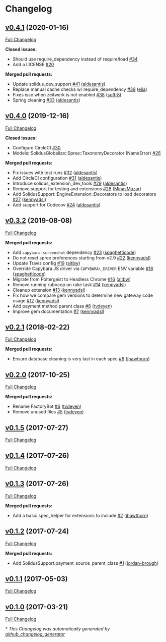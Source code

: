 # Changelog

## [v0.4.1](https://github.com/solidusio/solidus_support/tree/v0.4.1) (2020-01-16)

[Full Changelog](https://github.com/solidusio/solidus_support/compare/v0.4.0...v0.4.1)

**Closed issues:**

- Should use require\_dependency instead of require/load [\#34](https://github.com/solidusio/solidus_support/issues/34)
- Add a LICENSE [\#20](https://github.com/solidusio/solidus_support/issues/20)

**Merged pull requests:**

- Update solidus\_dev\_support [\#41](https://github.com/solidusio/solidus_support/pull/41) ([aldesantis](https://github.com/aldesantis))
- Replace manual cache checks w/ require\_dependency [\#39](https://github.com/solidusio/solidus_support/pull/39) ([elia](https://github.com/elia))
- Fixes isse when zeitwerk is not enabled [\#38](https://github.com/solidusio/solidus_support/pull/38) ([softr8](https://github.com/softr8))
- Spring cleaning [\#33](https://github.com/solidusio/solidus_support/pull/33) ([aldesantis](https://github.com/aldesantis))

## [v0.4.0](https://github.com/solidusio/solidus_support/tree/v0.4.0) (2019-12-16)

[Full Changelog](https://github.com/solidusio/solidus_support/compare/v0.3.2...v0.4.0)

**Closed issues:**

- Configure CircleCI [\#30](https://github.com/solidusio/solidus_support/issues/30)
- Models::SolidusGlobalize::Spree::TaxonomyDecorator \(NameError\) [\#26](https://github.com/solidusio/solidus_support/issues/26)

**Merged pull requests:**

- Fix issues with test runs [\#32](https://github.com/solidusio/solidus_support/pull/32) ([aldesantis](https://github.com/aldesantis))
- Add CircleCI configuration [\#31](https://github.com/solidusio/solidus_support/pull/31) ([aldesantis](https://github.com/aldesantis))
- Introduce solidus\_extension\_dev\_tools [\#29](https://github.com/solidusio/solidus_support/pull/29) ([aldesantis](https://github.com/aldesantis))
- Remove support for testing and extensions [\#28](https://github.com/solidusio/solidus_support/pull/28) ([MinasMazar](https://github.com/MinasMazar))
- Add SolidusSupport::EngineExtension::Decorators to load decorators [\#27](https://github.com/solidusio/solidus_support/pull/27) ([kennyadsl](https://github.com/kennyadsl))
- Add support for Codecov [\#24](https://github.com/solidusio/solidus_support/pull/24) ([aldesantis](https://github.com/aldesantis))

## [v0.3.2](https://github.com/solidusio/solidus_support/tree/v0.3.2) (2019-08-08)

[Full Changelog](https://github.com/solidusio/solidus_support/compare/v0.2.1...v0.3.2)

**Merged pull requests:**

- Add `capybara-screenshot` dependency [\#23](https://github.com/solidusio/solidus_support/pull/23) ([spaghetticode](https://github.com/spaghetticode))
- Do not reset spree preferences starting from v2.9 [\#22](https://github.com/solidusio/solidus_support/pull/22) ([kennyadsl](https://github.com/kennyadsl))
- Update Travis config [\#19](https://github.com/solidusio/solidus_support/pull/19) ([aitbw](https://github.com/aitbw))
- Override Capybara JS driver via `CAPYBARA\_DRIVER` ENV variable [\#18](https://github.com/solidusio/solidus_support/pull/18) ([spaghetticode](https://github.com/spaghetticode))
- Migrate from Poltergeist to Headless Chrome [\#16](https://github.com/solidusio/solidus_support/pull/16) ([aitbw](https://github.com/aitbw))
- Remove running rubocop on rake task [\#14](https://github.com/solidusio/solidus_support/pull/14) ([kennyadsl](https://github.com/kennyadsl))
- Cleanup extension [\#13](https://github.com/solidusio/solidus_support/pull/13) ([kennyadsl](https://github.com/kennyadsl))
- Fix how we compare gem versions to determine new gateway code usage [\#12](https://github.com/solidusio/solidus_support/pull/12) ([kennyadsl](https://github.com/kennyadsl))
- Add payment method parent class [\#8](https://github.com/solidusio/solidus_support/pull/8) ([tvdeyen](https://github.com/tvdeyen))
- Improve gem documentation [\#7](https://github.com/solidusio/solidus_support/pull/7) ([kennyadsl](https://github.com/kennyadsl))

## [v0.2.1](https://github.com/solidusio/solidus_support/tree/v0.2.1) (2018-02-22)

[Full Changelog](https://github.com/solidusio/solidus_support/compare/v0.2.0...v0.2.1)

**Merged pull requests:**

- Ensure database cleaning is very last in each spec [\#9](https://github.com/solidusio/solidus_support/pull/9) ([jhawthorn](https://github.com/jhawthorn))

## [v0.2.0](https://github.com/solidusio/solidus_support/tree/v0.2.0) (2017-10-25)

[Full Changelog](https://github.com/solidusio/solidus_support/compare/v0.1.5...v0.2.0)

**Merged pull requests:**

- Rename FactoryBot [\#6](https://github.com/solidusio/solidus_support/pull/6) ([tvdeyen](https://github.com/tvdeyen))
- Remove unused files [\#5](https://github.com/solidusio/solidus_support/pull/5) ([tvdeyen](https://github.com/tvdeyen))

## [v0.1.5](https://github.com/solidusio/solidus_support/tree/v0.1.5) (2017-07-27)

[Full Changelog](https://github.com/solidusio/solidus_support/compare/v0.1.4...v0.1.5)

## [v0.1.4](https://github.com/solidusio/solidus_support/tree/v0.1.4) (2017-07-26)

[Full Changelog](https://github.com/solidusio/solidus_support/compare/v0.1.3...v0.1.4)

## [v0.1.3](https://github.com/solidusio/solidus_support/tree/v0.1.3) (2017-07-26)

[Full Changelog](https://github.com/solidusio/solidus_support/compare/v0.1.2...v0.1.3)

**Merged pull requests:**

- Add a basic spec\_helper for extensions to include [\#2](https://github.com/solidusio/solidus_support/pull/2) ([jhawthorn](https://github.com/jhawthorn))

## [v0.1.2](https://github.com/solidusio/solidus_support/tree/v0.1.2) (2017-07-24)

[Full Changelog](https://github.com/solidusio/solidus_support/compare/v0.1.1...v0.1.2)

**Merged pull requests:**

- Add SolidusSupport.payment\_source\_parent\_class [\#1](https://github.com/solidusio/solidus_support/pull/1) ([jordan-brough](https://github.com/jordan-brough))

## [v0.1.1](https://github.com/solidusio/solidus_support/tree/v0.1.1) (2017-05-03)

[Full Changelog](https://github.com/solidusio/solidus_support/compare/v0.1.0...v0.1.1)

## [v0.1.0](https://github.com/solidusio/solidus_support/tree/v0.1.0) (2017-03-21)

[Full Changelog](https://github.com/solidusio/solidus_support/compare/b34d603b2b603e8799ce801913b577322bd39bdc...v0.1.0)



\* *This Changelog was automatically generated by [github_changelog_generator](https://github.com/github-changelog-generator/github-changelog-generator)*
